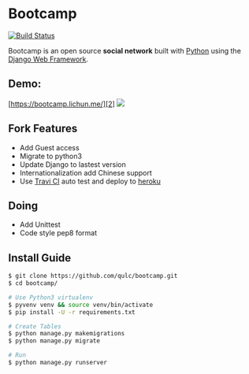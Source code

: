 # Bootcamp

[![Build Status](https://travis-ci.org/qulc/bootcamp.svg?branch=master)](https://travis-ci.org/qulc/bootcamp)

Bootcamp is an open source **social network** built with [Python][0] using the [Django Web Framework][1].

## Demo: 
[https://bootcamp.lichun.me/][2]
![](http://i.imgur.com/pGS1kRd.png)

## Fork Features
* Add Guest access
* Migrate to python3
* Update Django to lastest version
* Internationalization add Chinese support
* Use [Travi CI][3] auto test and deploy to [heroku][4]

## Doing
* Add Unittest
* Code style pep8 format

## Install Guide
```bash
$ git clone https://github.com/qulc/bootcamp.git
$ cd bootcamp/

# Use Python3 virtualenv
$ pyvenv venv && source venv/bin/activate 
$ pip install -U -r requirements.txt

# Create Tables
$ python manage.py makemigrations
$ python manage.py migrate

# Run
$ python manage.py runserver
```

[0]: https://www.python.org/
[1]: https://www.djangoproject.com/
[2]: https://bootcamp.lichun.me/
[3]: https://travis-ci.org/
[4]: https://www.heroku.com
